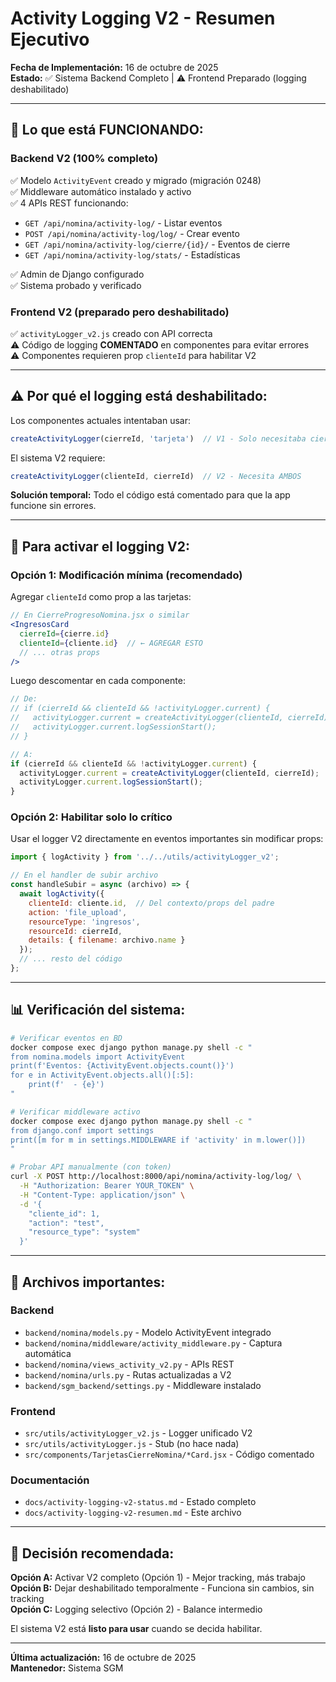 # Activity Logging V2 - Resumen Ejecutivo

**Fecha de Implementación:** 16 de octubre de 2025  
**Estado:** ✅ Sistema Backend Completo | ⚠️ Frontend Preparado (logging deshabilitado)

---

## 🎯 Lo que está FUNCIONANDO:

### Backend V2 (100% completo)
✅ Modelo `ActivityEvent` creado y migrado (migración 0248)  
✅ Middleware automático instalado y activo  
✅ 4 APIs REST funcionando:
- `GET /api/nomina/activity-log/` - Listar eventos
- `POST /api/nomina/activity-log/log/` - Crear evento
- `GET /api/nomina/activity-log/cierre/{id}/` - Eventos de cierre
- `GET /api/nomina/activity-log/stats/` - Estadísticas

✅ Admin de Django configurado  
✅ Sistema probado y verificado

### Frontend V2 (preparado pero deshabilitado)
✅ `activityLogger_v2.js` creado con API correcta  
⚠️ Código de logging **COMENTADO** en componentes para evitar errores  
⚠️ Componentes requieren prop `clienteId` para habilitar V2

---

## ⚠️ Por qué el logging está deshabilitado:

Los componentes actuales intentaban usar:
```javascript
createActivityLogger(cierreId, 'tarjeta')  // V1 - Solo necesitaba cierreId
```

El sistema V2 requiere:
```javascript
createActivityLogger(clienteId, cierreId)  // V2 - Necesita AMBOS
```

**Solución temporal:** Todo el código está comentado para que la app funcione sin errores.

---

## 🚀 Para activar el logging V2:

### Opción 1: Modificación mínima (recomendado)
Agregar `clienteId` como prop a las tarjetas:

```jsx
// En CierreProgresoNomina.jsx o similar
<IngresosCard
  cierreId={cierre.id}
  clienteId={cliente.id}  // ← AGREGAR ESTO
  // ... otras props
/>
```

Luego descomentar en cada componente:
```jsx
// De:
// if (cierreId && clienteId && !activityLogger.current) {
//   activityLogger.current = createActivityLogger(clienteId, cierreId);
//   activityLogger.current.logSessionStart();
// }

// A:
if (cierreId && clienteId && !activityLogger.current) {
  activityLogger.current = createActivityLogger(clienteId, cierreId);
  activityLogger.current.logSessionStart();
}
```

### Opción 2: Habilitar solo lo crítico
Usar el logger V2 directamente en eventos importantes sin modificar props:

```javascript
import { logActivity } from '../../utils/activityLogger_v2';

// En el handler de subir archivo
const handleSubir = async (archivo) => {
  await logActivity({
    clienteId: cliente.id,  // Del contexto/props del padre
    action: 'file_upload',
    resourceType: 'ingresos',
    resourceId: cierreId,
    details: { filename: archivo.name }
  });
  // ... resto del código
};
```

---

## 📊 Verificación del sistema:

```bash
# Verificar eventos en BD
docker compose exec django python manage.py shell -c "
from nomina.models import ActivityEvent
print(f'Eventos: {ActivityEvent.objects.count()}')
for e in ActivityEvent.objects.all()[:5]:
    print(f'  - {e}')
"

# Verificar middleware activo
docker compose exec django python manage.py shell -c "
from django.conf import settings
print([m for m in settings.MIDDLEWARE if 'activity' in m.lower()])
"

# Probar API manualmente (con token)
curl -X POST http://localhost:8000/api/nomina/activity-log/log/ \
  -H "Authorization: Bearer YOUR_TOKEN" \
  -H "Content-Type: application/json" \
  -d '{
    "cliente_id": 1,
    "action": "test",
    "resource_type": "system"
  }'
```

---

## 📁 Archivos importantes:

### Backend
- `backend/nomina/models.py` - Modelo ActivityEvent integrado
- `backend/nomina/middleware/activity_middleware.py` - Captura automática
- `backend/nomina/views_activity_v2.py` - APIs REST
- `backend/nomina/urls.py` - Rutas actualizadas a V2
- `backend/sgm_backend/settings.py` - Middleware instalado

### Frontend
- `src/utils/activityLogger_v2.js` - Logger unificado V2
- `src/utils/activityLogger.js` - Stub (no hace nada)
- `src/components/TarjetasCierreNomina/*Card.jsx` - Código comentado

### Documentación
- `docs/activity-logging-v2-status.md` - Estado completo
- `docs/activity-logging-v2-resumen.md` - Este archivo

---

## 🎯 Decisión recomendada:

**Opción A:** Activar V2 completo (Opción 1) - Mejor tracking, más trabajo  
**Opción B:** Dejar deshabilitado temporalmente - Funciona sin cambios, sin tracking  
**Opción C:** Logging selectivo (Opción 2) - Balance intermedio

El sistema V2 está **listo para usar** cuando se decida habilitar.

---

**Última actualización:** 16 de octubre de 2025  
**Mantenedor:** Sistema SGM

